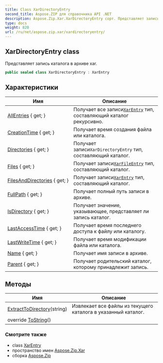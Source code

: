 ```yaml
---
title: Class XarDirectoryEntry
second_title: Aspose.ZIP для справочника API .NET
description: Aspose.Zip.Xar.XarDirectoryEntry сорт. Представляет запись каталога в архиве xar.
type: docs
weight: 820
url: /ru/net/aspose.zip.xar/xardirectoryentry/
---
```

## XarDirectoryEntry class

Представляет запись каталога в архиве xar.

```csharp
public sealed class XarDirectoryEntry : XarEntry
```

## Характеристики

| Имя | Описание |
| --- | --- |
| [AllEntries](../../aspose.zip.xar/xardirectoryentry/allentries/) { get; } | Получает все записи[`XarEntry`](../xarentry/) тип, составляющий каталог рекурсивно. |
| [CreationTime](../../aspose.zip.xar/xarentry/creationtime/) { get; } | Получает время создания файла или каталога. |
| [Directories](../../aspose.zip.xar/xardirectoryentry/directories/) { get; } | Получает записи`XarDirectoryEntry` тип, составляющий каталог. |
| [Files](../../aspose.zip.xar/xardirectoryentry/files/) { get; } | Получает записи[`XarFileEntry`](../xarfileentry/) тип, составляющий каталог. |
| [FilesAndDirectories](../../aspose.zip.xar/xardirectoryentry/filesanddirectories/) { get; } | Получает записи[`XarEntry`](../xarentry/) тип, составляющий каталог. |
| [FullPath](../../aspose.zip.xar/xarentry/fullpath/) { get; } | Получает полный путь записи в архиве. |
| [IsDirectory](../../aspose.zip.xar/xarentry/isdirectory/) { get; } | Получает значение, указывающее, представляет ли запись каталог. |
| [LastAccessTime](../../aspose.zip.xar/xarentry/lastaccesstime/) { get; } | Получает время последнего доступа к файлу или каталогу. |
| [LastWriteTime](../../aspose.zip.xar/xarentry/lastwritetime/) { get; } | Получает время модификации файла или каталога. |
| [Name](../../aspose.zip.xar/xarentry/name/) { get; } | Получает имя записи в архиве. |
| [Parent](../../aspose.zip.xar/xarentry/parent/) { get; } | Получает родительский каталог, которому принадлежит запись. |

## Методы

| Имя | Описание |
| --- | --- |
| [ExtractToDirectory](../../aspose.zip.xar/xardirectoryentry/extracttodirectory/)(string) | Извлекает все файлы из текущего каталога в указанный каталог. |
| override [ToString](../../aspose.zip.xar/xarentry/tostring/)() |  |

### Смотрите также

* class [XarEntry](../xarentry/)
* пространство имен [Aspose.Zip.Xar](../../aspose.zip.xar/)
* сборка [Aspose.Zip](../../)


